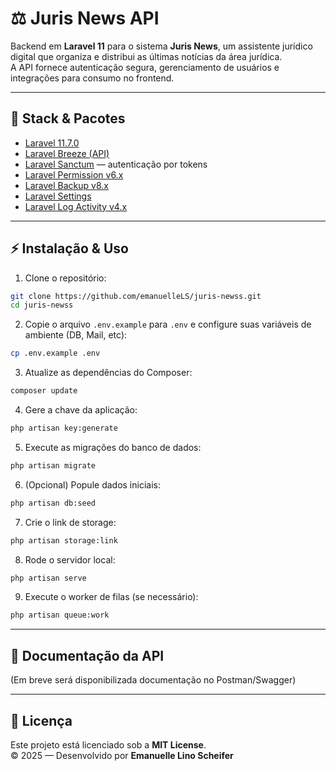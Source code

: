 # ⚖️ Juris News API

Backend em **Laravel 11** para o sistema **Juris News**, um assistente jurídico digital que organiza e distribui as últimas notícias da área jurídica.  
A API fornece autenticação segura, gerenciamento de usuários e integrações para consumo no frontend.

---

## 🚀 Stack & Pacotes

-   [Laravel 11.7.0](https://laravel.com/)
-   [Laravel Breeze (API)](https://laravel.com/docs/11.x/starter-kits#breeze-and-api)
-   [Laravel Sanctum](https://laravel.com/docs/11.x/sanctum) — autenticação por tokens
-   [Laravel Permission v6.x](https://spatie.be/docs/laravel-permission/v6/introduction)
-   [Laravel Backup v8.x](https://spatie.be/docs/laravel-backup/v8/introduction)
-   [Laravel Settings](https://github.com/spatie/laravel-settings)
-   [Laravel Log Activity v4.x](https://spatie.be/docs/laravel-activitylog/v4/introduction)

---

## ⚡ Instalação & Uso

1. Clone o repositório:

```bash
git clone https://github.com/emanuelleLS/juris-newss.git
cd juris-newss
```

2. Copie o arquivo `.env.example` para `.env` e configure suas variáveis de ambiente (DB, Mail, etc):

```bash
cp .env.example .env
```

3. Atualize as dependências do Composer:

```bash
composer update
```

4. Gere a chave da aplicação:

```bash
php artisan key:generate
```

5. Execute as migrações do banco de dados:

```bash
php artisan migrate
```

6. (Opcional) Popule dados iniciais:

```bash
php artisan db:seed
```

7. Crie o link de storage:

```bash
php artisan storage:link
```

8. Rode o servidor local:

```bash
php artisan serve
```

9. Execute o worker de filas (se necessário):

```bash
php artisan queue:work
```

---

## 📖 Documentação da API

(Em breve será disponibilizada documentação no Postman/Swagger)

---

## 📜 Licença

Este projeto está licenciado sob a **MIT License**.  
© 2025 — Desenvolvido por **Emanuelle Lino Scheifer**
